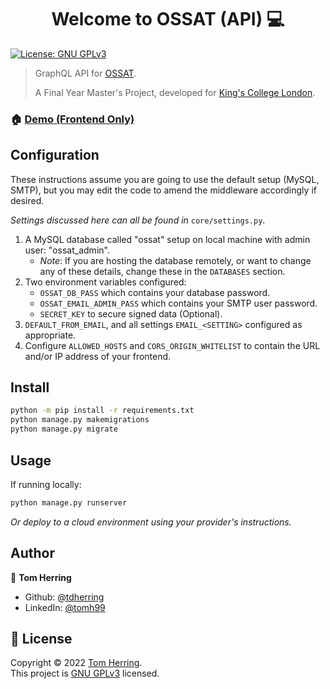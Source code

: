 <h1 align="center">Welcome to OSSAT (API) 💻</h1>
<p>
  <a href="https://www.gnu.org/licenses/gpl-3.0.en.html" target="_blank">
    <img alt="License: GNU GPLv3" src="https://img.shields.io/badge/License-GNU GPLv3-yellow.svg" />
  </a>
</p>

> GraphQL API for [OSSAT](https://github.com/tdherring/ossat-frontend). 
> 
> A Final Year Master's Project, developed for [King's College London](https://www.kcl.ac.uk/).

### 🏠 [Demo (Frontend Only)](https://ossat.io/)

## Configuration

These instructions assume you are going to use the default setup (MySQL, SMTP), but you may edit the code to amend the middleware accordingly if desired.

*Settings discussed here can all be found in* `core/settings.py`. 

1. A MySQL database called "ossat" setup on local machine with admin user: "ossat_admin".
   * *Note*: If you are hosting the database remotely, or want to change any of these details, change these in the `DATABASES` section.
2. Two environment variables configured:
   * `OSSAT_DB_PASS` which contains your database password.
   * `OSSAT_EMAIL_ADMIN_PASS` which contains your SMTP user password.
   * `SECRET_KEY` to secure signed data (Optional). 
4. `DEFAULT_FROM_EMAIL`, and all settings `EMAIL_<SETTING>` configured as appropriate. 
5. Configure `ALLOWED_HOSTS` and `CORS_ORIGIN_WHITELIST` to contain the URL and/or IP address of your frontend.
 
## Install

```sh
python -m pip install -r requirements.txt
python manage.py makemigrations
python manage.py migrate
```

## Usage

If running locally:

```sh
python manage.py runserver
```

*Or deploy to a cloud environment using your provider's instructions.*

## Author

👤 **Tom Herring**

* Github: [@tdherring](https://github.com/tdherring)
* LinkedIn: [@tomh99](https://linkedin.com/in/tomh99)

## 📝 License

Copyright © 2022 [Tom Herring](https://github.com/tdherring).<br />
This project is [GNU GPLv3](https://www.gnu.org/licenses/gpl-3.0.en.html) licensed.
